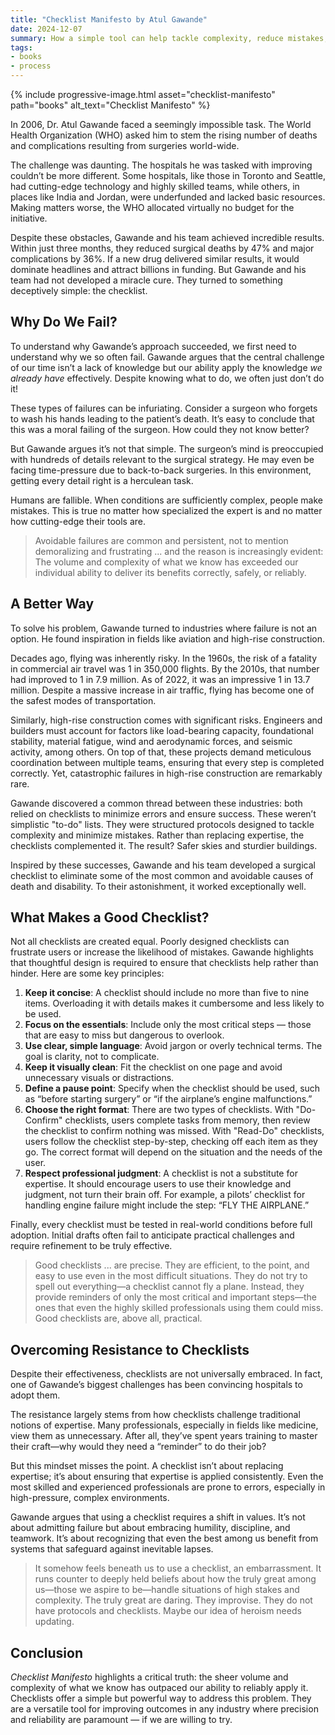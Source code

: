 ```yaml
---
title: "Checklist Manifesto by Atul Gawande"
date: 2024-12-07
summary: How a simple tool can help tackle complexity, reduce mistakes, and improve outcomes in high-stakes environments
tags:
- books
- process
---
```


{%
 include progressive-image.html
 asset="checklist-manifesto"
 path="books"
 alt_text="Checklist Manifesto"
%}

In 2006, Dr. Atul Gawande faced a seemingly impossible task. The World Health Organization (WHO) asked him to stem the rising number of deaths and complications resulting from surgeries world-wide.

The challenge was daunting. The hospitals he was tasked with improving couldn’t be more different. Some hospitals, like those in Toronto and Seattle, had cutting-edge technology and highly skilled teams, while others, in places like India and Jordan, were underfunded and lacked basic resources. Making matters worse, the WHO allocated virtually no budget for the initiative.

Despite these obstacles, Gawande and his team achieved incredible results. Within just three months, they reduced surgical deaths by 47% and major complications by 36%. If a new drug delivered similar results, it would dominate headlines and attract billions in funding. But Gawande and his team had not developed a miracle cure. They turned to something deceptively simple: the checklist.

## Why Do We Fail?

To understand why Gawande’s approach succeeded, we first need to understand why we so often fail. Gawande argues that the central challenge of our time isn’t a lack of knowledge but our ability apply the knowledge _we already have_ effectively. Despite knowing what to do, we often just don’t do it!

These types of failures can be infuriating. Consider a surgeon who forgets to wash his hands leading to the patient’s death. It’s easy to conclude that this was a moral failing of the surgeon. How could they not know better?

But Gawande argues it’s not that simple. The surgeon’s mind is preoccupied with hundreds of details relevant to the surgical strategy. He may even be facing time-pressure due to back-to-back surgeries. In this environment, getting every detail right is a herculean task.

Humans are fallible. When conditions are sufficiently complex, people make mistakes. This is true no matter how specialized the expert is and no matter how cutting-edge their tools are.

> Avoidable failures are common and persistent, not to mention demoralizing and frustrating ... and the reason is increasingly evident: The volume and complexity of what we know has exceeded our individual ability to deliver its benefits correctly, safely, or reliably.

## A Better Way

To solve his problem, Gawande turned to industries where failure is not an option. He found inspiration in fields like aviation and high-rise construction.

Decades ago, flying was inherently risky. In the 1960s, the risk of a fatality in commercial air travel was 1 in 350,000 flights. By the 2010s, that number had improved to 1 in 7.9 million. As of 2022, it was an impressive 1 in 13.7 million. Despite a massive increase in air traffic, flying has become one of the safest modes of transportation.

Similarly, high-rise construction comes with significant risks. Engineers and builders must account for factors like load-bearing capacity, foundational stability, material fatigue, wind and aerodynamic forces, and seismic activity, among others. On top of that, these projects demand meticulous coordination between multiple teams, ensuring that every step is completed correctly. Yet, catastrophic failures in high-rise construction are remarkably rare.

Gawande discovered a common thread between these industries: both relied on checklists to minimize errors and ensure success. These weren’t simplistic "to-do" lists. They were structured protocols designed to tackle complexity and minimize mistakes. Rather than replacing expertise, the checklists complemented it. The result? Safer skies and sturdier buildings.

Inspired by these successes, Gawande and his team developed a surgical checklist to eliminate some of the most common and avoidable causes of death and disability. To their astonishment, it worked exceptionally well.

## What Makes a Good Checklist?

Not all checklists are created equal. Poorly designed checklists can frustrate users or increase the likelihood of mistakes. Gawande highlights that thoughtful design is required to ensure that checklists help rather than hinder. Here are some key principles:

1. **Keep it concise**: A checklist should include no more than five to nine items. Overloading it with details makes it cumbersome and less likely to be used.
2. **Focus on the essentials**: Include only the most critical steps — those that are easy to miss but dangerous to overlook.
3. **Use clear, simple language**: Avoid jargon or overly technical terms. The goal is clarity, not to complicate.
4. **Keep it visually clean**: Fit the checklist on one page and avoid unnecessary visuals or distractions.
5. **Define a pause point**: Specify when the checklist should be used, such as “before starting surgery” or “if the airplane’s engine malfunctions.”
6. **Choose the right format**: There are two types of checklists. With "Do-Confirm" checklists, users complete tasks from memory, then review the checklist to confirm nothing was missed. With "Read-Do" checklists, users follow the checklist step-by-step, checking off each item as they go. The correct format will depend on the situation and the needs of the user.
7. **Respect professional judgment**: A checklist is not a substitute for expertise. It should encourage users to use their knowledge and judgment, not turn their brain off. For example, a pilots’ checklist for handling engine failure might include the step: “FLY THE AIRPLANE.”

Finally, every checklist must be tested in real-world conditions before full adoption. Initial drafts often fail to anticipate practical challenges and require refinement to be truly effective.

> Good checklists ... are precise. They are efficient, to the point, and easy to use even in the most difficult situations. They do not try to spell out everything—a checklist cannot fly a plane. Instead, they provide reminders of only the most critical and important steps—the ones that even the highly skilled professionals using them could miss. Good checklists are, above all, practical.

## Overcoming Resistance to Checklists

Despite their effectiveness, checklists are not universally embraced. In fact, one of Gawande’s biggest challenges has been convincing hospitals to adopt them.

The resistance largely stems from how checklists challenge traditional notions of expertise. Many professionals, especially in fields like medicine, view them as unnecessary. After all, they’ve spent years training to master their craft—why would they need a “reminder” to do their job?

But this mindset misses the point. A checklist isn’t about replacing expertise; it’s about ensuring that expertise is applied consistently. Even the most skilled and experienced professionals are prone to errors, especially in high-pressure, complex environments.

Gawande argues that using a checklist requires a shift in values. It’s not about admitting failure but about embracing humility, discipline, and teamwork. It’s about recognizing that even the best among us benefit from systems that safeguard against inevitable lapses.

> It somehow feels beneath us to use a checklist, an embarrassment. It runs counter to deeply held beliefs about how the truly great among us—those we aspire to be—handle situations of high stakes and complexity. The truly great are daring. They improvise. They do not have protocols and checklists. Maybe our idea of heroism needs updating.

## Conclusion

_Checklist Manifesto_ highlights a critical truth: the sheer volume and complexity of what we know has outpaced our ability to reliably apply it. Checklists offer a simple but powerful way to address this problem. They are a versatile tool for improving outcomes in any industry where precision and reliability are paramount — if we are willing to try.

